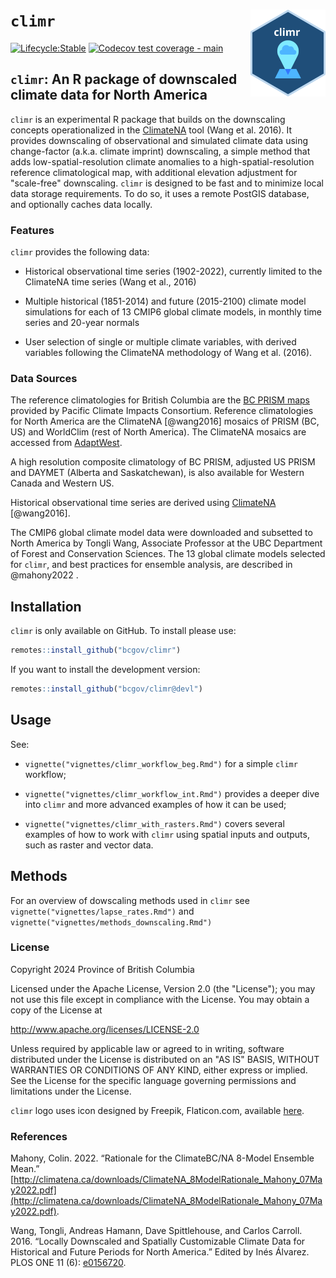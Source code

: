 # `climr` <img src="logo.svg" align="right" alt="" width="120"/>

<!-- badges: start -->

[![Lifecycle:Stable](https://img.shields.io/badge/Lifecycle-Stable-339999)](Redirect-URL) [![Codecov test coverage - main](https://codecov.io/gh/bcgov/climr/branch/main/graph/badge.svg)](https://app.codecov.io/gh/bcgov/climr/?branch=main)

<!-- badges: end -->

## `climr`: An R package of downscaled climate data for North America

`climr` is an experimental R package that builds on the downscaling concepts operationalized in the <a href='https://climatena.ca/' target='_blank'>ClimateNA</a> tool (Wang et al. 2016).
It provides downscaling of observational and simulated climate data using change-factor (a.k.a. climate imprint) downscaling, a simple method that adds low-spatial-resolution climate anomalies to a high-spatial-resolution reference climatological map, with additional elevation adjustment for "scale-free" downscaling.
`climr` is designed to be fast and to minimize local data storage requirements.
To do so, it uses a remote PostGIS database, and optionally caches data locally.

### Features

`climr` provides the following data:

-   Historical observational time series (1902-2022), currently limited to the ClimateNA time series (Wang et al., 2016)

-   Multiple historical (1851-2014) and future (2015-2100) climate model simulations for each of 13 CMIP6 global climate models, in monthly time series and 20-year normals

-   User selection of single or multiple climate variables, with derived variables following the ClimateNA methodology of Wang et al. (2016).

### Data Sources

The reference climatologies for British Columbia are the [BC PRISM maps](https://www.pacificclimate.org/data/prism-climatology-and-monthly-timeseries) provided by Pacific Climate Impacts Consortium.
Reference climatologies for North America are the ClimateNA [@wang2016] mosaics of PRISM (BC, US) and WorldClim (rest of North America).
The ClimateNA mosaics are accessed from [AdaptWest](https://adaptwest.databasin.org/pages/adaptwest-climatena/).

A high resolution composite climatology of BC PRISM, adjusted US PRISM and DAYMET (Alberta and Saskatchewan), is also available for Western Canada and Western US.

Historical observational time series are derived using [ClimateNA](https://climatena.ca/) [@wang2016].

The CMIP6 global climate model data were downloaded and subsetted to North America by Tongli Wang, Associate Professor at the UBC Department of Forest and Conservation Sciences.
The 13 global climate models selected for `climr`, and best practices for ensemble analysis, are described in @mahony2022 .

## Installation

`climr` is only available on GitHub. To install please use:

``` r
remotes::install_github("bcgov/climr")
```

If you want to install the development version:

``` r
remotes::install_github("bcgov/climr@devl")
```

## Usage

See:

-   `vignette("vignettes/climr_workflow_beg.Rmd")` for a simple `climr` workflow;

-   `vignette("vignettes/climr_workflow_int.Rmd")` provides a deeper dive into `climr`
and more advanced examples of how it can be used;

-   `vignette("vignettes/climr_with_rasters.Rmd")` covers several examples of how 
to work with `climr` using spatial inputs and outputs, such as raster and vector data.

## Methods

For an overview of dowscaling methods used in `climr` see `vignette("vignettes/lapse_rates.Rmd")`
and `vignette("vignettes/methods_downscaling.Rmd")`

### License

Copyright 2024 Province of British Columbia

Licensed under the Apache License, Version 2.0 (the "License"); you may not use this file except in compliance with the License.
You may obtain a copy of the License at

<http://www.apache.org/licenses/LICENSE-2.0>

Unless required by applicable law or agreed to in writing, software distributed under the License is distributed on an "AS IS" BASIS, WITHOUT WARRANTIES OR CONDITIONS OF ANY KIND, either express or implied.
See the License for the specific language governing permissions and limitations under the License.

`climr` logo uses icon designed by Freepik, Flaticon.com, available [here](https://www.flaticon.com/free-icon/pin_6093139).

### References

Mahony, Colin. 2022. “Rationale for the ClimateBC/NA 8-Model Ensemble Mean.” [http://climatena.ca/downloads/ClimateNA_8ModelRationale_Mahony_07May2022.pdf](http://climatena.ca/downloads/ClimateNA_8ModelRationale_Mahony_07May2022.pdf).

Wang, Tongli, Andreas Hamann, Dave Spittlehouse, and Carlos Carroll. 2016. “Locally Downscaled and Spatially Customizable Climate Data for Historical and Future Periods for North America.” Edited by Inés Álvarez. PLOS ONE 11 (6): [e0156720](https://doi.org/10.1371/journal.pone.0156720).